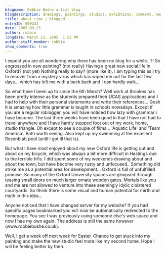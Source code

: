 ```yaml
---
blogname: Robbie Bushe artist blog
blogdescription: drawings, paintings, studios, exhibtions, comment, news as they happen to Robbie Bushe
title: about time i blogged....
entryID: 009333
date: 2005-03-23
author: robbie
longdate: March 23, 2005  1:52 PM
author_staff_member: robbie
show_comments: true
---
```


<p>I expect you are all wondering why there has been no blog for a while...?! So engrossed in new painting? (not really) Having a great new social life in Oxford? (not yet) Nothing really to say? (more like it). I am typing this as I try to recover from a mystery virus which has wiped me out for the last few days... which has left me with a back back and I can hardly walk...</p>

<p>So what have I been up to since the 6th March? Well work at Brookes has been pretty intense as the students prepared their <span class="caps">UCAS </span>applications and I had to help with their personal statements and write their references... Gosh it is amazing how little grammar is taught in schools nowadays. Except if you are a regular roblogger, you will have noticed how lazy with grammar i have become. The last three weeks have been good in that I have not had to travel anywhere and I have hardly stepped foot out of my work, home, studio triangle. Oh except to see a couple of films... 'Aquatic Life' and 'Team America'. Both worth seeing. Also kept up my swimming at the excellent Rosenblatt pool (until I got ill that is). </p>

<p>But what I have most enjoyed about my new Oxford life is getting out and about on my bicycle, which was always a bit more difficult in Hastings due to the terrible hills. I did spent some of my weekends drawing about and about the town, but have become very rusty and unfocused.. Something did strike me as a potential area for development... Oxford is full of unfulfilled promise. So many of the Oxford University spaces are glimpsed through teasing small doors on much larger ornate wooden gates. Mortals like you and me are not allowed to venture into these seemingly idylic cloistered courtyards. So Ithink there is some visual and human potential for mirth and myth in this idea...</p>

<p>Anyone noticed that I have changed server for my website? If you had specific pages bookmarked you will now be automatically redirected to the homepage. You see I was previously using someone else's web space and now I hae my own again. The address is still the same however (www.robbiebushe.co.uk).</p>

<p>Well, I get a week off next week for Easter. Chance to get stuck into my painting and make the new studio feel more like my second home. Hope I will be feeling better by then...</p>

